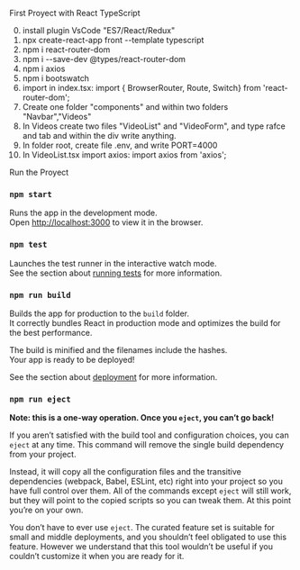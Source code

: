 First Proyect with React TypeScript

0. install plugin VsCode "ES7/React/Redux"
1. npx create-react-app front --template typescript
2. npm i react-router-dom
3. npm i --save-dev @types/react-router-dom
4. npm i axios
5. npm i bootswatch
6. import in index.tsx: import { BrowserRouter, Route, Switch} from 'react-router-dom';
7. Create one folder "components" and within two folders "Navbar","Videos"
8. In Videos create two files "VideoList" and "VideoForm", and type rafce and tab and within the div write anything.
9. In folder root, create file .env, and write PORT=4000
10. In VideoList.tsx import axios: import axios from 'axios';



Run the Proyect
### `npm start`

Runs the app in the development mode.\
Open [http://localhost:3000](http://localhost:3000) to view it in the browser.







### `npm test`

Launches the test runner in the interactive watch mode.\
See the section about [running tests](https://facebook.github.io/create-react-app/docs/running-tests) for more information.

### `npm run build`

Builds the app for production to the `build` folder.\
It correctly bundles React in production mode and optimizes the build for the best performance.

The build is minified and the filenames include the hashes.\
Your app is ready to be deployed!

See the section about [deployment](https://facebook.github.io/create-react-app/docs/deployment) for more information.

### `npm run eject`

**Note: this is a one-way operation. Once you `eject`, you can’t go back!**

If you aren’t satisfied with the build tool and configuration choices, you can `eject` at any time. This command will remove the single build dependency from your project.

Instead, it will copy all the configuration files and the transitive dependencies (webpack, Babel, ESLint, etc) right into your project so you have full control over them. All of the commands except `eject` will still work, but they will point to the copied scripts so you can tweak them. At this point you’re on your own.

You don’t have to ever use `eject`. The curated feature set is suitable for small and middle deployments, and you shouldn’t feel obligated to use this feature. However we understand that this tool wouldn’t be useful if you couldn’t customize it when you are ready for it.

